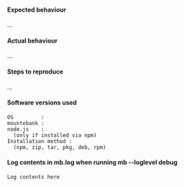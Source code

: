 <!--
Thank you for reporting issues back to mountebank!

Please fill out below information to make it easier to resolve.
-->

#### Expected behaviour

...

#### Actual behaviour

...

#### Steps to reproduce

...

#### Software versions used

```
OS         :
mountebank :
node.js    :
  (only if installed via npm)
Installation method :
  (npm, zip, tar, pkg, deb, rpm)
```

#### Log contents in mb.log when running mb --loglevel debug

<!--
Please review before pasting to ensure no sensitive data is copied
-->

```
Log contents here
```


